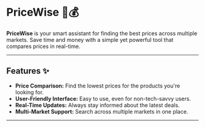 # PriceWise 🛒💰

**PriceWise** is your smart assistant for finding the best prices across multiple markets. Save time and money with a simple yet powerful tool that compares prices in real-time.

---

## Features ✨

- **Price Comparison:** Find the lowest prices for the products you're looking for.
- **User-Friendly Interface:** Easy to use, even for non-tech-savvy users.
- **Real-Time Updates:** Always stay informed about the latest deals.
- **Multi-Market Support:** Search across multiple markets in one place.

---
